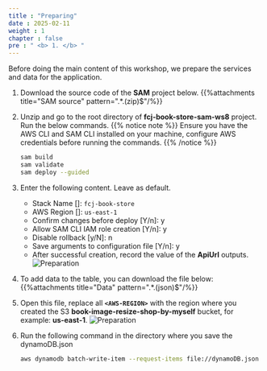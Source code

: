 ```yaml
---
title : "Preparing"
date : 2025-02-11
weight : 1
chapter : false
pre : " <b> 1. </b> "
---
```


Before doing the main content of this workshop, we prepare the services and data for the application.

1. Download the source code of the **SAM** project below.
    {{%attachments title="SAM source" pattern=".*\.(zip)$"/%}}

2. Unzip and go to the root directory of **fcj-book-store-sam-ws8** project. Run the below commands.
{{% notice note %}}
Ensure you have the AWS CLI and SAM CLI installed on your machine, configure AWS credentials before running the commands.
{{% /notice %}}

    ```bash
    sam build
    sam validate
    sam deploy --guided
    ```

3. Enter the following content. Leave as default.
    - Stack Name []: `fcj-book-store`
    - AWS Region []: `us-east-1`
    - Confirm changes before deploy [Y/n]: y
    - Allow SAM CLI IAM role creation [Y/n]: y
    - Disable rollback [y/N]: n
    - Save arguments to configuration file [Y/n]: y
    - After successful creation, record the value of the **ApiUrl** outputs.
      ![Preparation](/images/temp/1/1.png?width=90pc)

4. To add data to the table, you can download the file below:
{{%attachments title="Data" pattern=".*\.(json)$"/%}}

5. Open this file, replace all **`<AWS-REGION>`** with the region where you created the S3 **book-image-resize-shop-by-myself** bucket, for example: **us-east-1**.
  ![Preparation](/images/temp/1/2.png?width=90pc)

6. Run the following command in the directory where you save the dynamoDB.json

    ```bash
    aws dynamodb batch-write-item --request-items file://dynamoDB.json
    ```
